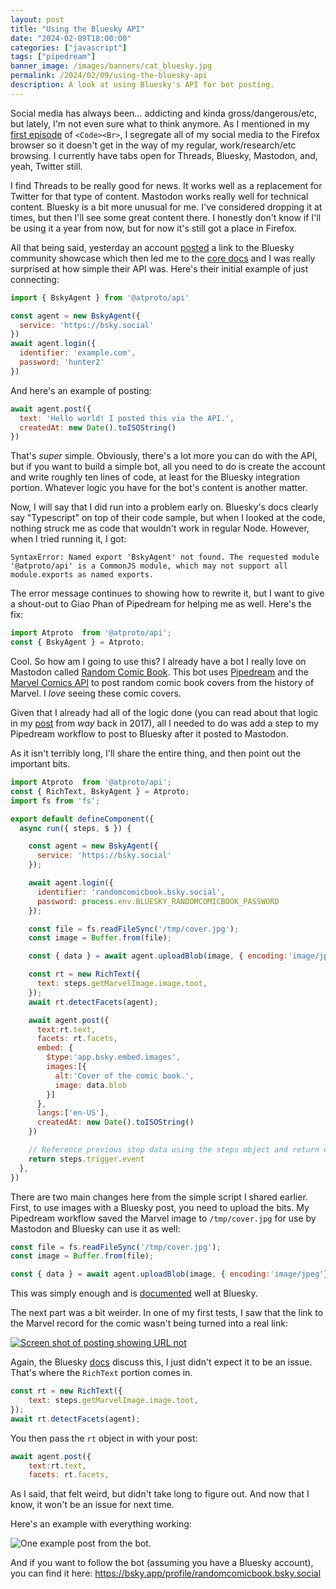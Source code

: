 ```yaml
---
layout: post
title: "Using the Bluesky API"
date: "2024-02-09T18:00:00"
categories: ["javascript"]
tags: ["pipedream"]
banner_image: /images/banners/cat_bluesky.jpg
permalink: /2024/02/09/using-the-bluesky-api
description: A look at using Bluesky's API for bot posting.
---
```


Social media has always been... addicting and kinda gross/dangerous/etc, but lately, I'm not even sure what to think anymore. As I mentioned in my [first episode](https://www.raymondcamden.com/2024/02/06/codebr-first-episode) of `<Code><Br>`, I segregate all of my social media to the Firefox browser so it doesn't get in the way of my regular, work/research/etc browsing. I currently have tabs open for Threads, Bluesky, Mastodon, and, yeah, Twitter still. 

I find Threads to be really good for news. It works well as a replacement for Twitter for that type of content. Mastodon works really well for technical content. Bluesky is a bit more unusual for me. I've considered dropping it at times, but then I'll see some great content there. I honestly don't know if I'll be using it a year from now, but for now it's still got a place in Firefox. 

All that being said, yesterday an account [posted](https://bsky.app/profile/anonymous.expectus.fyi/post/3kkwo6lkjsd2n) a link to the Bluesky community showcase which then led me to the [core docs](https://www.docs.bsky.app/docs/get-started) and I was really surprised at how simple their API was. Here's their initial example of just connecting:

```js
import { BskyAgent } from '@atproto/api'

const agent = new BskyAgent({
  service: 'https://bsky.social'
})
await agent.login({
  identifier: 'example.com',
  password: 'hunter2'
})
```

And here's an example of posting:

```js
await agent.post({
  text: 'Hello world! I posted this via the API.',
  createdAt: new Date().toISOString()
})
```

That's *super* simple. Obviously, there's a lot more you can do with the API, but if you want to build a simple bot, all you need to do is create the account and write roughly ten lines of code, at least for the Bluesky integration portion. Whatever logic you have for the bot's content is another matter.

Now, I will say that I did run into a problem early on. Bluesky's docs clearly say "Typescript" on top of their code sample, but when I looked at the code, nothing struck me as code that wouldn't work in regular Node. However, when I tried running it, I got:

```
SyntaxError: Named export 'BskyAgent' not found. The requested module 
'@atproto/api' is a CommonJS module, which may not support all 
module.exports as named exports.
```

The error message continues to showing how to rewrite it, but I want to give a shout-out to Giao Phan of Pipedream for helping me as well. Here's the fix:

```js
import Atproto  from '@atproto/api';
const { BskyAgent } = Atproto;
```

Cool. So how am I going to use this? I already have a bot I really love on Mastodon called [Random Comic Book](https://botsin.space/@randomcomicbook). This bot uses [Pipedream](https://pipedream.com) and the [Marvel Comics API](https://developer.marvel.com) to post random comic book covers from the history of Marvel. I *love* seeing these comic covers. 

Given that I already had all of the logic done (you can read about that logic in my [post](https://www.raymondcamden.com/2017/06/19/serverless-demo-random-comic-book-character-via-comic-vine-api) from *way* back in 2017), all I needed to do was add a step to my Pipedream workflow to post to Bluesky after it posted to Mastodon.

As it isn't terribly long, I'll share the entire thing, and then point out the important bits.

```js
import Atproto  from '@atproto/api';
const { RichText, BskyAgent } = Atproto;
import fs from 'fs';

export default defineComponent({
  async run({ steps, $ }) {

    const agent = new BskyAgent({
      service: 'https://bsky.social'
    });

    await agent.login({
      identifier: 'randomcomicbook.bsky.social',
      password: process.env.BLUESKY_RANDOMCOMICBOOK_PASSWORD
    });

    const file = fs.readFileSync('/tmp/cover.jpg');
    const image = Buffer.from(file);

    const { data } = await agent.uploadBlob(image, { encoding:'image/jpeg'} )

    const rt = new RichText({
      text: steps.getMarvelImage.image.toot,
    });
    await rt.detectFacets(agent);

    await agent.post({
      text:rt.text,
      facets: rt.facets, 
      embed: {
        $type:'app.bsky.embed.images', 
        images:[{
          alt:'Cover of the comic book.', 
          image: data.blob
        }]
      },
      langs:['en-US'],
      createdAt: new Date().toISOString()
    })

    // Reference previous step data using the steps object and return data to use it in future steps
    return steps.trigger.event
  },
})
```

There are two main changes here from the simple script I shared earlier. First, to use images with a Bluesky post, you need to upload the bits. My Pipedream workflow saved the Marvel image to `/tmp/cover.jpg` for use by Mastodon and Bluesky can use it as well:

```js
const file = fs.readFileSync('/tmp/cover.jpg');
const image = Buffer.from(file);

const { data } = await agent.uploadBlob(image, { encoding:'image/jpeg'} )
```

This was simply enough and is [documented](https://www.docs.bsky.app/docs/tutorials/creating-a-post#images-embeds) well at Bluesky. 

The next part was a bit weirder. In one of my first tests, I saw that the link to the Marvel record for the comic wasn't being turned into a real link:

<p>
<a href="https://bsky.app/profile/randomcomicbook.bsky.social/post/3kkwwm5cjbl2g"><img src="https://static.raymondcamden.com/images/2024/02/bs1.jpg" alt="Screen shot of posting showing URL not" class="imgborder imgcenter" loading="lazy"></a>
</p>

Again, the Bluesky [docs](https://www.docs.bsky.app/docs/advanced-guides/post-richtext) discuss this, I just didn't expect it to be an issue. That's where the `RichText` portion comes in.

```js
const rt = new RichText({
	text: steps.getMarvelImage.image.toot,
});
await rt.detectFacets(agent);
```

You then pass the `rt` object in with your post:

```js
await agent.post({
	text:rt.text,
	facets: rt.facets, 
```

As I said, that felt weird, but didn't take long to figure out. And now that I know, it won't be an issue for next time. 

Here's an example with everything working:

<p>
<img src="https://static.raymondcamden.com/images/2024/02/bs2.jpg" alt="One example post from the bot." class="imgborder imgcenter" loading="lazy">
</p>

And if you want to follow the bot (assuming you have a Bluesky account), you can find it here: <https://bsky.app/profile/randomcomicbook.bsky.social>
